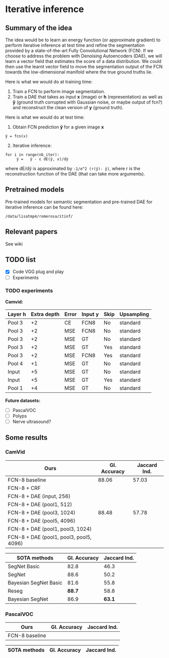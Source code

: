 # Iterative inference

## Summary of the idea

The idea would be to learn an energy function (or approximate gradient) to perform iterative inference at test time and refine the segmentation provided by a state-of-the-art Fully Convolutional Network (FCN). If we choose to address the problem with Denoising Autoencoders (DAE), we will learn a vector field that estimates the score of a data distribution. We could then use the learnt vector field to move the segmentation output of the FCN towards the low-dimensional manifold where the true ground truths lie.

Here is what we would do at training time:
1) Train a FCN to perform image segmentation.
2) Train a DAE that takes as input **x** (image) or **h** (representation) as well as **ỹ** (ground truth corrupted with Gaussian noise, or maybe output of fcn?) and reconstruct the clean version of **y** (ground truth).

Here is what we would do at test time:
1) Obtain FCN prediction **ŷ** for a given image **x**
```
ŷ = fcn(x)
```
2) Iterative inference:
```
for i in range(nb_iter):
     ŷ =   ŷ - ε dE(ŷ, x)/dŷ
```
where dE/dŷ is approximated by `-1/σ^2 (r(ŷ)- ŷ)`, where r is the reconstruction function of the DAE (that can take more arguments).

## Pretrained models

Pre-trained models for semantic segmentation and pre-trained DAE for iterative inference can be found here:
```
/data/lisatmp4/romerosa/itinf/
```

## Relevant papers
See wiki

## TODO list
- [x] Code VGG plug and play
- [ ] Experiments

### TODO experiments
**Camvid:**

| Layer h | Extra depth | Error | Input y | Skip | Upsampling |
|---------|-------------|-------|---------|------|------------|
| Pool 3  | +2          | CE    | FCN8    | No   | standard   |
| Pool 3  | +2          | MSE   | FCN8    | No   | standard   |
| Pool 3  | +2          | MSE   | GT      | No   | standard   |
| Pool 3  | +2          | MSE   | GT      | Yes  | standard   |
| Pool 3  | +2          | MSE   | FCN8    | Yes  | standard   |
| Pool 4  | +1          | MSE   | GT      | No   | standard   |
| Input   | +5          | MSE   | GT      | No   | standard   |
| Input   | +5          | MSE   | GT      | Yes  | standard   |
| Pool 1  | +4          | MSE   | GT      | No   | standard   |



**Future datasets:**
- [ ] PascalVOC
- [ ] Polyps 
- [ ] Nerve ultrasound?

## Some results
### CamVid
| **Ours** | Gl. Accuracy | Jaccard Ind. |
|-------------------|--------------|--------------|
| FCN-8 baseline     |88.06|57.03|
| FCN-8 + CRF     |||
| FCN-8 + DAE (input, 256)     |||
| FCN-8 + DAE (pool1, 512)     |||
| FCN-8 + DAE (pool3, 1024)     |88.48|57.78|
| FCN-8 + DAE (pool5, 4096)     |||
| FCN-8 + DAE (pool1, pool3, 1024)     |||
| FCN-8 + DAE (pool1, pool3, pool5, 4096)     |||


| **SOTA methods** | Gl. Accuracy | Jaccard Ind. |
|------------------|--------------|--------------|
|SegNet Basic          |82.8|46.3|
|SegNet                |88.6|50.2|
|Bayesian SegNet Basic |81.6|55.8|
|Reseg                 |**88.7**|58.8|
|Bayesian SegNet       |86.9|**63.1**|

### PascalVOC
| **Ours** | Gl. Accuracy | Jaccard Ind. |
|-------------------|--------------|--------------|
| FCN-8 baseline     |||


| **SOTA methods** | Gl. Accuracy | Jaccard Ind. |
|------------------|--------------|--------------|



